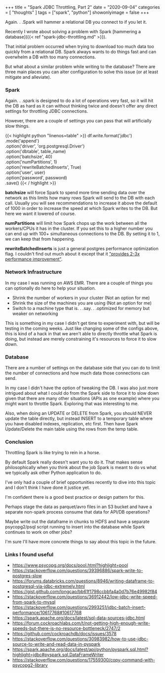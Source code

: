 +++
title = "Spark JDBC Throttling, Part 2"
date = "2020-09-04"
categories = [ "thoughts" ]
tags = ["spark", "python"]
showonlyimage = false
+++

Again. . .Spark will hammer a relational DB you connect to if you let it.
<!--more-->

Recently I wrote about solving a problem with Spark [hammering a database]({{< ref "spark-jdbc-throttling.md" >}}).

That initial problem occurred when trying to download too much data too quickly from a relational DB. Spark always wants to do things fast and can overwhelm a DB with too many connections.

But what about a similar problem while writing to the database?
There are three main places you can alter configuration to solve this issue (or at least mitigate and alleviate).

### Spark
Again. . .spark is designed to do a lot of operations very fast, so it will hit the DB as hard as it can without thinking twice and doesn't offer any direct settings for throttling JDBC connections.

However, there are a couple of settings you can pass that will artificially slow things.

{{< highlight python "linenos=table" >}}
df.write.format('jdbc') \
        .mode('append') \
        .option('driver', 'org.postgresql.Driver') \
        .option('dbtable', table_name) \
        .option('batchsize', 40) \
        .option('numPartitions', 1) \
        .option('rewriteBatchedInserts', True) \
        .option('user', user) \
        .option('password', password) \
        .save()
{{< / highlight >}}

**batchsize** will force Spark to spend more time sending data over the network as this limits how many rows Spark will send to the DB with each call. Usually you will see recommendations to increase it above the default of 1000 in order to increase the speed at which Spark writes to the DB. But here we want it lowered of course.

**numPartitions** will limit how Spark chops up the work between all the workers/CPUs it has in the cluster. If you set this to a higher number you can end up with 100+ simultaneous connections to the DB. By setting it to 1, we can keep that from happening.

**rewriteBatchedInserts** is just a general postgres performance optimization flag. I couldn't find out much about it except that it ["provides 2-3x performance improvement"](https://jdbc.postgresql.org/documentation/head/connect.html#connection-parameters).
### Network Infrastructure
In my case I was running on AWS EMR. There are a couple of things you can optionally do here to help your situation.

* Shrink the number of workers in your cluster (Not an option for me)
* Shrink the size of the machines you are using (Not an option for me)
* Switch to a machine type that is. . .say. . .optimized for memory but weaker on networking

This is something in my case I didn't get time to experiment with, but will be testing in the coming weeks. Just like changing some of the configs above, this is kind of a hack in that we aren't able to directly throttle what Spark is doing, but instead are merely constraining it's resources to force it to slow down.


### Database
There are a number of settings on the database side that you can do to limit the number of connections and how much data those connections can send.

In my case I didn't have the option of tweaking the DB. I was also just more intrigued about what I could do from the Spark side to force it to slow down given that there are many other situations (APIs as one example) where you might want to throttle Spark. Exploring that was interesting to me.

Also, when doing an UPDATE or DELETE from Spark, you should NEVER update the table directly, but instead INSERT to a temporary table where you have disabled indexes, replication, etc first. Then have Spark Update/Delete the main table using the rows from the temp table.

### Conclusion
Throttling Spark is like trying to rein in a horse.

By default Spark really doesn't want you to do it. That makes sense philosophically when you think about the job Spark is meant to do vs what we typically ask other Python application to do.

I've only had a couple of brief opportunities recently to dive into this topic and I don't think I have done it justice yet.

I'm confident there is a good best practice or design pattern for this.

Perhaps stage the data as parquet/avro files in an S3 bucket and have a separate non-spark process consume that data for API/DB operations?

Maybe write out the dataframe in chunks to HDFS and have a separate psycopg2/psql script running to insert into the database while Spark continues to work on other jobs?

I'm sure I'll have more concrete things to say about this topic in the future.

### Links I found useful

* https://www.psycopg.org/docs/pool.html?highlight=pool
* https://stackoverflow.com/questions/39396886/spark-write-to-postgres-slow
* https://forums.databricks.com/questions/8946/writing-dataframe-to-postgresql-via-jdbc-extremely.html
* https://gist.github.com/longcao/bb61f1798ccbbfa4a0d7b76e49982f84
* https://stackoverflow.com/questions/36912442/low-jdbc-write-speed-from-spark-to-mysql
* https://stackoverflow.com/questions/2993251/jdbc-batch-insert-performance/10617768#10617768
* https://spark.apache.org/docs/latest/sql-data-sources-jdbc.html
* https://forum.cockroachlabs.com/t/not-getting-high-enough-write-speeds-but-there-is-no-resource-bottleneck/2747/2
* https://github.com/cockroachdb/docs/issues/3578
* https://stackoverflow.com/questions/30983982/how-to-use-jdbc-source-to-write-and-read-data-in-pyspark
* https://spark.apache.org/docs/latest/api/python/pyspark.sql.html?highlight=jdbc#pyspark.sql.DataFrameWriter
* https://stackoverflow.com/questions/17559300/copy-command-with-psycopg2-library

